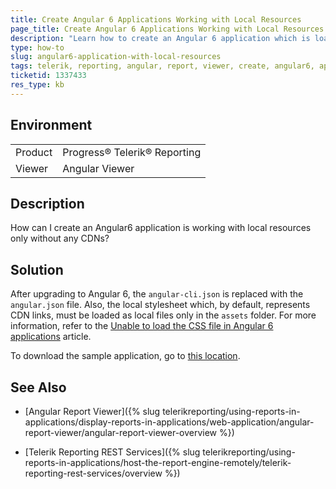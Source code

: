 ```yaml
---
title: Create Angular 6 Applications Working with Local Resources
page_title: Create Angular 6 Applications Working with Local Resources without CDNs
description: "Learn how to create an Angular 6 application which is loading only local styles and scripts."
type: how-to
slug: angular6-application-with-local-resources
tags: telerik, reporting, angular, report, viewer, create, angular6, apps, work, with, local, resources, without, cdn
ticketid: 1337433
res_type: kb
---
```


## Environment

<table>
	<tr>
		<td>Product</td>
		<td>Progress® Telerik® Reporting</td>
	</tr>
	<tr>
		<td>Viewer</td>
		<td>Angular Viewer</td>
	</tr>
</table>

## Description

How can I create an Angular6 application is working with local resources only without any CDNs?

## Solution

After upgrading to Angular 6, the `angular-cli.json` is replaced with the `angular.json` file. Also, the local stylesheet which, by default, represents CDN links, must be loaded as local files only in the `assets` folder. For more information, refer to the [Unable to load the CSS file in Angular 6 applications](https://stackoverflow.com/questions/50666689/unable-to-load-the-css-file-in-angular-6-application) article.

To download the sample application, go to [this location](https://www.telerik.com/docs/default-source/knowledgebasearticleattachments/reporting/sampleangular6app.zip?sfvrsn=3458f73f_2).

## See Also

* [Angular Report Viewer]({% slug telerikreporting/using-reports-in-applications/display-reports-in-applications/web-application/angular-report-viewer/angular-report-viewer-overview %})

* [Telerik Reporting REST Services]({% slug telerikreporting/using-reports-in-applications/host-the-report-engine-remotely/telerik-reporting-rest-services/overview %})
